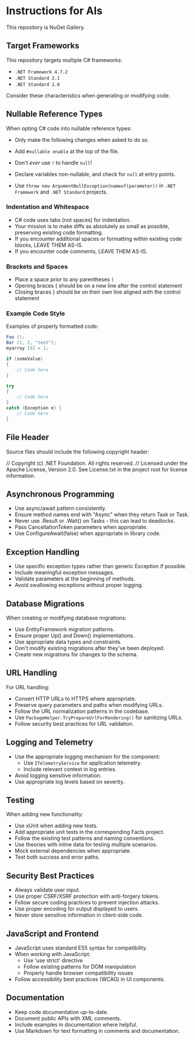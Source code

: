 # Instructions for AIs

This repository is NuGet Gallery.

## Target Frameworks

This repository targets multiple C# frameworks:
* `.NET Framework 4.7.2`
* `.NET Standard 2.1`
* `.NET Standard 2.0`

Consider these characteristics when generating or modifying code.

## Nullable Reference Types

When opting C# code into nullable reference types:

* Only make the following changes when asked to do so.

* Add `#nullable enable` at the top of the file.

* Don't *ever* use `!` to handle `null`!

* Declare variables non-nullable, and check for `null` at entry points.

* Use `throw new ArgumentNullException(nameof(parameter))` in `.NET Framework` and `.NET Standard` projects.

### Indentation and Whitespace

* C# code uses tabs (not spaces) for indentation.
* Your mission is to make diffs as absolutely as small as possible, preserving existing code formatting.
* If you encounter additional spaces or formatting within existing code blocks, LEAVE THEM AS-IS.
* If you encounter code comments, LEAVE THEM AS-IS.

### Brackets and Spaces

* Place a space prior to any parentheses `(`
* Opening braces { should be on a new line after the control statement
* Closing braces } should be on their own line aligned with the control statement


### Example Code Style

Examples of properly formatted code:

```csharp
Foo ();
Bar (1, 2, "test");
myarray [0] = 1;

if (someValue)
{
    // Code here
}

try
{
    // Code here
}
catch (Exception e) {
    // Code here
}
```

## File Header

Source files should include the following copyright header:

// Copyright (c) .NET Foundation. All rights reserved.
// Licensed under the Apache License, Version 2.0. See License.txt in the project root for license information.

## Asynchronous Programming

* Use async/await pattern consistently.
* Ensure method names end with "Async" when they return Task or Task<T>.
* Never use .Result or .Wait() on Tasks - this can lead to deadlocks.
* Pass CancellationToken parameters when appropriate.
* Use ConfigureAwait(false) when appropriate in library code.

## Exception Handling

* Use specific exception types rather than generic Exception if possible.
* Include meaningful exception messages.
* Validate parameters at the beginning of methods.
* Avoid swallowing exceptions without proper logging.

## Database Migrations

When creating or modifying database migrations:

* Use EntityFramework migration patterns.
* Ensure proper Up() and Down() implementations.
* Use appropriate data types and constraints.
* Don't modify existing migrations after they've been deployed.
* Create new migrations for changes to the schema.

## URL Handling

For URL handling:

* Convert HTTP URLs to HTTPS where appropriate.
* Preserve query parameters and paths when modifying URLs.
* Follow the URL normalization patterns in the codebase.
* Use `PackageHelper.TryPrepareUrlForRendering()` for sanitizing URLs.
* Follow security best practices for URL validation.

## Logging and Telemetry

* Use the appropriate logging mechanism for the component:
  * Use `ITelemetryService` for application telemetry.
  * Include relevant context in log entries.
* Avoid logging sensitive information.
* Use appropriate log levels based on severity.

## Testing

When adding new functionality:

* Use xUnit when adding new tests.
* Add appropriate unit tests in the corresponding Facts project.
* Follow the existing test patterns and naming conventions.
* Use theories with inline data for testing multiple scenarios.
* Mock external dependencies when appropriate.
* Test both success and error paths.

## Security Best Practices

* Always validate user input.
* Use proper CSRF/XSRF protection with anti-forgery tokens.
* Follow secure coding practices to prevent injection attacks.
* Use proper encoding for output displayed to users.
* Never store sensitive information in client-side code.

## JavaScript and Frontend

* JavaScript uses standard ES5 syntax for compatibility.
* When working with JavaScript:
  * Use 'use strict' directive
  * Follow existing patterns for DOM manipulation
  * Properly handle browser compatibility issues
* Follow accessibility best practices (WCAG) in UI components.

## Documentation

* Keep code documentation up-to-date.
* Document public APIs with XML comments.
* Include examples in documentation where helpful.
* Use Markdown for text formatting in comments and documentation.
